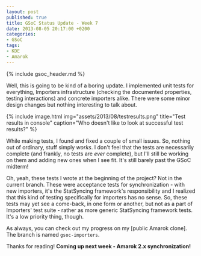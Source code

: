 ```yaml
---
layout: post
published: true
title: GSoC Status Update - Week 7
date: 2013-08-05 20:17:00 +0200
categories:
- GSoC
tags:
- KDE
- Amarok
---
```


{% include gsoc_header.md %}

Well, this is going to be kind of a boring update. I implemented unit tests for
everything, Importers infrastructure (checking the documented properties,
testing interactions) and concrete importers alike. There were some minor design
changes but nothing interesting to talk about.

{% include image.html img="assets/2013/08/testresults.png" title="Test results in console" caption="Who doesn't like to look at successful test results?" %}

While making tests, I found and fixed a couple of small issues. So, nothing out
of ordinary, stuff simply *works*. I don't feel that the tests are necessarily
complete (and frankly, no tests are *ever* complete), but I'll still be working
on them and adding new ones when I see fit. It's still barely past the GSoC
midterm!

Oh, yeah, these tests I wrote at the beginning of the project? Not in the
current branch. These were acceptance tests for synchronization - with new
importers, it's the StatSyncing framework's responsibility and I realized that
this kind of testing specifically for importers has no sense. So, these tests
may yet see a come-back, in one form or another, but not as a part of Importers'
test suite - rather as more generic StatSyncing framework tests. It's a low
priority thing, though.

As always, you can check out my progress on my [public Amarok clone]. The branch
is named `gsoc-importers`.

Thanks for reading! **Coming up next week - Amarok 2.x synchronization!**

